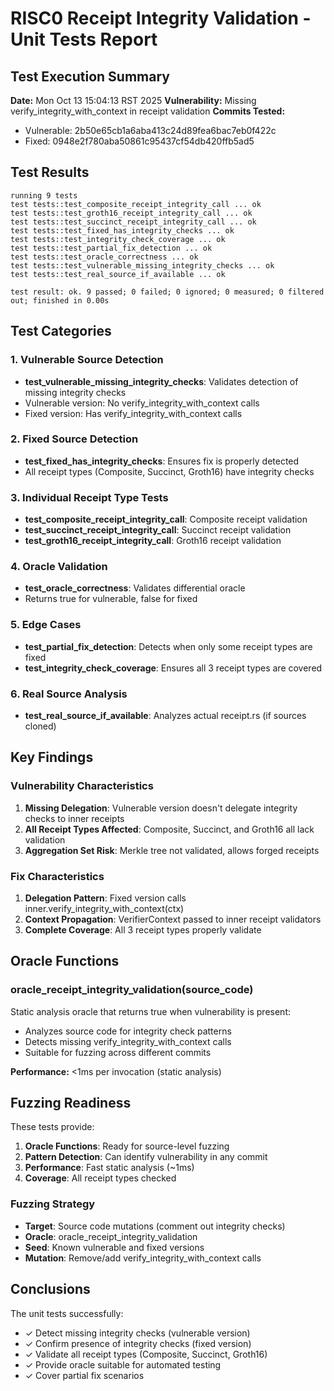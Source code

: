 # RISC0 Receipt Integrity Validation - Unit Tests Report

## Test Execution Summary

**Date:** Mon Oct 13 15:04:13 RST 2025
**Vulnerability:** Missing verify_integrity_with_context in receipt validation
**Commits Tested:**
- Vulnerable: 2b50e65cb1a6aba413c24d89fea6bac7eb0f422c
- Fixed: 0948e2f780aba50861c95437cf54db420ffb5ad5

## Test Results

    
    running 9 tests
    test tests::test_composite_receipt_integrity_call ... ok
    test tests::test_groth16_receipt_integrity_call ... ok
    test tests::test_succinct_receipt_integrity_call ... ok
    test tests::test_fixed_has_integrity_checks ... ok
    test tests::test_integrity_check_coverage ... ok
    test tests::test_partial_fix_detection ... ok
    test tests::test_oracle_correctness ... ok
    test tests::test_vulnerable_missing_integrity_checks ... ok
    test tests::test_real_source_if_available ... ok
    
    test result: ok. 9 passed; 0 failed; 0 ignored; 0 measured; 0 filtered out; finished in 0.00s
    

## Test Categories

### 1. Vulnerable Source Detection
- **test_vulnerable_missing_integrity_checks**: Validates detection of missing integrity checks
- Vulnerable version: No verify_integrity_with_context calls
- Fixed version: Has verify_integrity_with_context calls

### 2. Fixed Source Detection
- **test_fixed_has_integrity_checks**: Ensures fix is properly detected
- All receipt types (Composite, Succinct, Groth16) have integrity checks

### 3. Individual Receipt Type Tests
- **test_composite_receipt_integrity_call**: Composite receipt validation
- **test_succinct_receipt_integrity_call**: Succinct receipt validation
- **test_groth16_receipt_integrity_call**: Groth16 receipt validation

### 4. Oracle Validation
- **test_oracle_correctness**: Validates differential oracle
- Returns true for vulnerable, false for fixed

### 5. Edge Cases
- **test_partial_fix_detection**: Detects when only some receipt types are fixed
- **test_integrity_check_coverage**: Ensures all 3 receipt types are covered

### 6. Real Source Analysis
- **test_real_source_if_available**: Analyzes actual receipt.rs (if sources cloned)

## Key Findings

### Vulnerability Characteristics
1. **Missing Delegation**: Vulnerable version doesn't delegate integrity checks to inner receipts
2. **All Receipt Types Affected**: Composite, Succinct, and Groth16 all lack validation
3. **Aggregation Set Risk**: Merkle tree not validated, allows forged receipts

### Fix Characteristics
1. **Delegation Pattern**: Fixed version calls inner.verify_integrity_with_context(ctx)
2. **Context Propagation**: VerifierContext passed to inner receipt validators
3. **Complete Coverage**: All 3 receipt types properly validate

## Oracle Functions

### oracle_receipt_integrity_validation(source_code)
Static analysis oracle that returns true when vulnerability is present:
- Analyzes source code for integrity check patterns
- Detects missing verify_integrity_with_context calls
- Suitable for fuzzing across different commits

**Performance:** <1ms per invocation (static analysis)

## Fuzzing Readiness

These tests provide:
1. **Oracle Functions**: Ready for source-level fuzzing
2. **Pattern Detection**: Can identify vulnerability in any commit
3. **Performance**: Fast static analysis (~1ms)
4. **Coverage**: All receipt types checked

### Fuzzing Strategy
- **Target**: Source code mutations (comment out integrity checks)
- **Oracle**: oracle_receipt_integrity_validation
- **Seed**: Known vulnerable and fixed versions
- **Mutation**: Remove/add verify_integrity_with_context calls

## Conclusions

The unit tests successfully:
- ✓ Detect missing integrity checks (vulnerable version)
- ✓ Confirm presence of integrity checks (fixed version)
- ✓ Validate all receipt types (Composite, Succinct, Groth16)
- ✓ Provide oracle suitable for automated testing
- ✓ Cover partial fix scenarios


